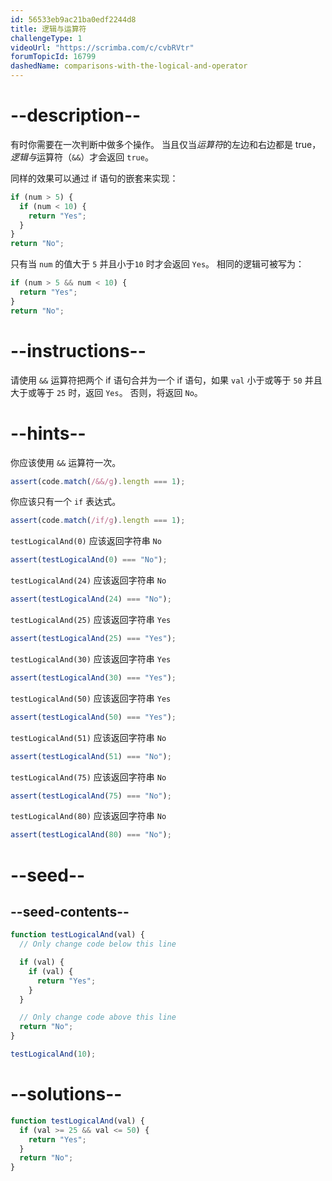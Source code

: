 ```yaml
---
id: 56533eb9ac21ba0edf2244d8
title: 逻辑与运算符
challengeType: 1
videoUrl: "https://scrimba.com/c/cvbRVtr"
forumTopicId: 16799
dashedName: comparisons-with-the-logical-and-operator
---
```


# --description--

有时你需要在一次判断中做多个操作。 当且仅当<dfn>运算符</dfn>的左边和右边都是 true，<dfn>逻辑与</dfn>运算符（`&&`）才会返回 `true`。

同样的效果可以通过 if 语句的嵌套来实现：

```js
if (num > 5) {
  if (num < 10) {
    return "Yes";
  }
}
return "No";
```

只有当 `num` 的值大于 `5` 并且小于`10` 时才会返回 `Yes`。 相同的逻辑可被写为：

```js
if (num > 5 && num < 10) {
  return "Yes";
}
return "No";
```

# --instructions--

请使用 `&&` 运算符把两个 if 语句合并为一个 if 语句，如果 `val` 小于或等于 `50` 并且大于或等于 `25` 时，返回 `Yes`。 否则，将返回 `No`。

# --hints--

你应该使用 `&&` 运算符一次。

```js
assert(code.match(/&&/g).length === 1);
```

你应该只有一个 `if` 表达式。

```js
assert(code.match(/if/g).length === 1);
```

`testLogicalAnd(0)` 应该返回字符串 `No`

```js
assert(testLogicalAnd(0) === "No");
```

`testLogicalAnd(24)` 应该返回字符串 `No`

```js
assert(testLogicalAnd(24) === "No");
```

`testLogicalAnd(25)` 应该返回字符串 `Yes`

```js
assert(testLogicalAnd(25) === "Yes");
```

`testLogicalAnd(30)` 应该返回字符串 `Yes`

```js
assert(testLogicalAnd(30) === "Yes");
```

`testLogicalAnd(50)` 应该返回字符串 `Yes`

```js
assert(testLogicalAnd(50) === "Yes");
```

`testLogicalAnd(51)` 应该返回字符串 `No`

```js
assert(testLogicalAnd(51) === "No");
```

`testLogicalAnd(75)` 应该返回字符串 `No`

```js
assert(testLogicalAnd(75) === "No");
```

`testLogicalAnd(80)` 应该返回字符串 `No`

```js
assert(testLogicalAnd(80) === "No");
```

# --seed--

## --seed-contents--

```js
function testLogicalAnd(val) {
  // Only change code below this line

  if (val) {
    if (val) {
      return "Yes";
    }
  }

  // Only change code above this line
  return "No";
}

testLogicalAnd(10);
```

# --solutions--

```js
function testLogicalAnd(val) {
  if (val >= 25 && val <= 50) {
    return "Yes";
  }
  return "No";
}
```
